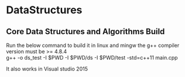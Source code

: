 # DataStructures
Core Data Structures and Algorithms
Build
---------
Run the below command to build it in linux and mingw the g++ compiler version must be >= 4.8.4  
g++ -o ds_test -I $PWD -I $PWD/ds -I $PWD/test -std=c++11 main.cpp


It also works in Visual studio 2015
